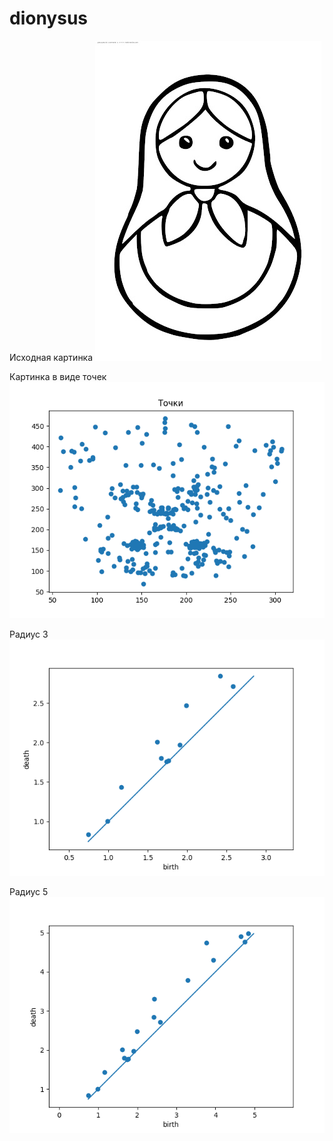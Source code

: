 # dionysus
Исходная картинка
![alt text](Pic1.jpg)

Картинка в виде точек
![alt text](Figure_1.png)

Радиус 3
![alt text](radius(3).png)

Радиус 5
![alt text](radius(5).png)
